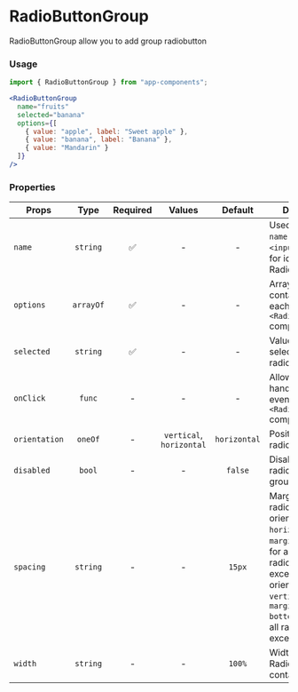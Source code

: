 # RadioButtonGroup

RadioButtonGroup allow you to add group radiobutton

### Usage

```js
import { RadioButtonGroup } from "app-components";
```

```jsx
<RadioButtonGroup
  name="fruits"
  selected="banana"
  options={[
    { value: "apple", label: "Sweet apple" },
    { value: "banana", label: "Banana" },
    { value: "Mandarin" }
  ]}
/>
```

### Properties

| Props         |   Type    | Required |          Values          |   Default    | Description                                                                                                                                                                                                       |
| ------------- | :-------: | :------: | :----------------------: | :----------: | ----------------------------------------------------------------------------------------------------------------------------------------------------------------------------------------------------------------- |
| `name`        | `string`  |    ✅    |            -             |      -       | Used as HTML `name` property for `<input>` tag. Used for identification RadioButtonGroup                                                                                                                          |
| `options`     | `arrayOf` |    ✅    |            -             |      -       | Array of objects, contains props for each `<RadioButton />` component                                                                                                                                             |
| `selected`    | `string`  |    ✅    |            -             |      -       | Value of the selected radiobutton                                                                                                                                                                                 |
| `onClick`     |  `func`   |    -     |            -             |      -       | Allow you to handle clicking events on `<RadioButton />` component                                                                                                                                                |
| `orientation` |  `oneOf`  |    -     | `vertical`, `horizontal` | `horizontal` | Position of radiobuttons                                                                                                                                                                                          |
| `disabled`    |  `bool`   |    -     |            -             |   `false`    | Disabling all radiobutton in group                                                                                                                                                                                |
| `spacing`     | `string`  |    -     |            -             |    `15px`    | Margin between radiobutton. If orientation `horizontal`, it is `margin-left`(apply for all radiobuttons, except first), if orientation `vertical`, it is `margin-bottom`(apply for all radiobuttons, except last) |
| `width`       | `string`  |    -     |            -             |    `100%`    | Width of RadioButtonGroup container                                                                                                                                                                               |
